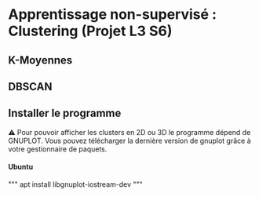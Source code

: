 # Apprentissage non-supervisé : Clustering (Projet L3 S6)

## K-Moyennes

## DBSCAN

## Installer le programme

:warning: Pour pouvoir afficher les clusters en 2D ou 3D le programme dépend de GNUPLOT. Vous pouvez télécharger la dernière version de gnuplot grâce à votre gestionnaire de paquets. 
#### Ubuntu
""" 
    apt install libgnuplot-iostream-dev
"""


